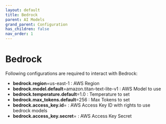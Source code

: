 ```yaml
---
layout: default
title: Bedrock
parent: AI Models
grand_parent: Configuration
has_children: false
nav_order: 1
---
```


# Bedrock

Following configurations are required to interact with Bedrock:

- **bedrock.region**=us-east-1 : AWS Region
- **bedrock.model.default**=amazon.titan-text-lite-v1 : AWS Model to use
- **bedrock.temperature.default**=1.0 : Temperature to set
- **bedrock.max_tokens.default**=256 : Max Tokens to set
- **bedrock.access_key.id**= : AWS Access Key ID with rights to use bedrock models
- **bedrock.access_key.secret**= : AWS Access Key Secret
